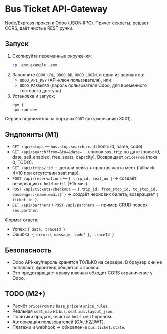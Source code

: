 # Bus Ticket API‑Gateway

Node/Express прокси к Odoo (JSON‑RPC). Прячет секреты, решает CORS, даёт чистые REST ручки.

## Запуск

1. Скопируйте переменные окружения:
   ```bash
   cp .env.example .env
   ```
2. Заполните `ODOO_URL`, `ODOO_DB`, `ODOO_LOGIN`, и один из вариантов:
   - `ODOO_API_KEY` (API‑ключ пользователя), или
   - `ODOO_PASSWORD` (пароль пользователя Odoo, для временного тестового доступа)
3. Установка и запуск:
   ```bash
   npm i
   npm run dev
   ```

Сервер поднимется на порту из `PORT` (по умолчанию 3001).

## Эндпоинты (M1)
- `GET /api/stops` — `bus.stop.search_read` (поля: id, name, code)
- `GET /api/search?from=&to=&date=` — список `bus.trip` по дате (поля: id, date, sell_enabled, free_seats, capacity). Возвращает `priceFrom` (пока 0, TODO).
- `GET /api/trips/:id` — детали рейса + простая карта мест (fallback 4×10 при отсутствии seat map).
- `POST /api/reservations` — `{ trip_id, seat_no }` → создаёт резервацию с `hold_until` (+15 мин).
- `POST /api/tickets/checkout` — `{ trip_id, from_stop_id, to_stop_id, passenger:{name,email} }` → создаёт черновик билета, возвращает `{ ticket_id }`.
- `GET /api/partners` / `POST /api/partners` — пример CRUD поверх `res.partner`.

Формат ответа:
- Успех: `{ data, traceId }`
- Ошибка: `{ error:{ message, code? }, traceId }`

## Безопасность
- Odoo API‑key/пароль хранятся ТОЛЬКО на сервере. В браузер они не попадают, фронтенд общается с прокси.
- Это предотвращает кражу ключа и обходит CORS ограничение у Odoo.

## TODO (M2+)
- Расчёт `priceFrom` из `base_price` и `price_rules`.
- Реальная `seat_map` из `bus.seat.map.layout_json`.
- Политики продаж, очистка `hold_until` кроном.
- Авторизация пользователей (OAuth2/JWT).
- Платежи и webhook → обновление `bus.ticket.state`.
